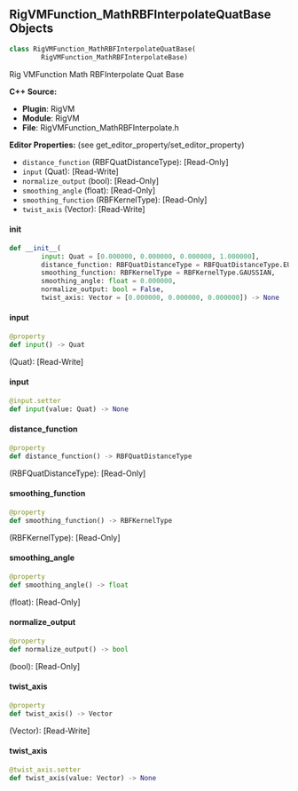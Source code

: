 ## RigVMFunction_MathRBFInterpolateQuatBase Objects

```python
class RigVMFunction_MathRBFInterpolateQuatBase(
        RigVMFunction_MathRBFInterpolateBase)
```

Rig VMFunction Math RBFInterpolate Quat Base

**C++ Source:**

- **Plugin**: RigVM
- **Module**: RigVM
- **File**: RigVMFunction_MathRBFInterpolate.h

**Editor Properties:** (see get_editor_property/set_editor_property)

- ``distance_function`` (RBFQuatDistanceType):  [Read-Only]
- ``input`` (Quat):  [Read-Write]
- ``normalize_output`` (bool):  [Read-Only]
- ``smoothing_angle`` (float):  [Read-Only]
- ``smoothing_function`` (RBFKernelType):  [Read-Only]
- ``twist_axis`` (Vector):  [Read-Write]

<a id="unreal.RigVMFunction_MathRBFInterpolateQuatBase.__init__"></a>

#### __init__

```python
def __init__(
        input: Quat = [0.000000, 0.000000, 0.000000, 1.000000],
        distance_function: RBFQuatDistanceType = RBFQuatDistanceType.EUCLIDEAN,
        smoothing_function: RBFKernelType = RBFKernelType.GAUSSIAN,
        smoothing_angle: float = 0.000000,
        normalize_output: bool = False,
        twist_axis: Vector = [0.000000, 0.000000, 0.000000]) -> None
```

<a id="unreal.RigVMFunction_MathRBFInterpolateQuatBase.input"></a>

#### input

```python
@property
def input() -> Quat
```

(Quat):  [Read-Write]

<a id="unreal.RigVMFunction_MathRBFInterpolateQuatBase.input"></a>

#### input

```python
@input.setter
def input(value: Quat) -> None
```

<a id="unreal.RigVMFunction_MathRBFInterpolateQuatBase.distance_function"></a>

#### distance_function

```python
@property
def distance_function() -> RBFQuatDistanceType
```

(RBFQuatDistanceType):  [Read-Only]

<a id="unreal.RigVMFunction_MathRBFInterpolateQuatBase.smoothing_function"></a>

#### smoothing_function

```python
@property
def smoothing_function() -> RBFKernelType
```

(RBFKernelType):  [Read-Only]

<a id="unreal.RigVMFunction_MathRBFInterpolateQuatBase.smoothing_angle"></a>

#### smoothing_angle

```python
@property
def smoothing_angle() -> float
```

(float):  [Read-Only]

<a id="unreal.RigVMFunction_MathRBFInterpolateQuatBase.normalize_output"></a>

#### normalize_output

```python
@property
def normalize_output() -> bool
```

(bool):  [Read-Only]

<a id="unreal.RigVMFunction_MathRBFInterpolateQuatBase.twist_axis"></a>

#### twist_axis

```python
@property
def twist_axis() -> Vector
```

(Vector):  [Read-Write]

<a id="unreal.RigVMFunction_MathRBFInterpolateQuatBase.twist_axis"></a>

#### twist_axis

```python
@twist_axis.setter
def twist_axis(value: Vector) -> None
```

<a id="unreal.RigUnit_MathRBFInterpolateQuatBase"></a>